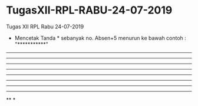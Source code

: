 # TugasXII-RPL-RABU-24-07-2019
Tugas XII RPL Rabu 24-07-2019
- Mencetak Tanda * sebanyak no. Absen+5 menurun ke bawah
contoh :
"***********"
**********
*********
********
*******
******
*****
****
***
**
*
